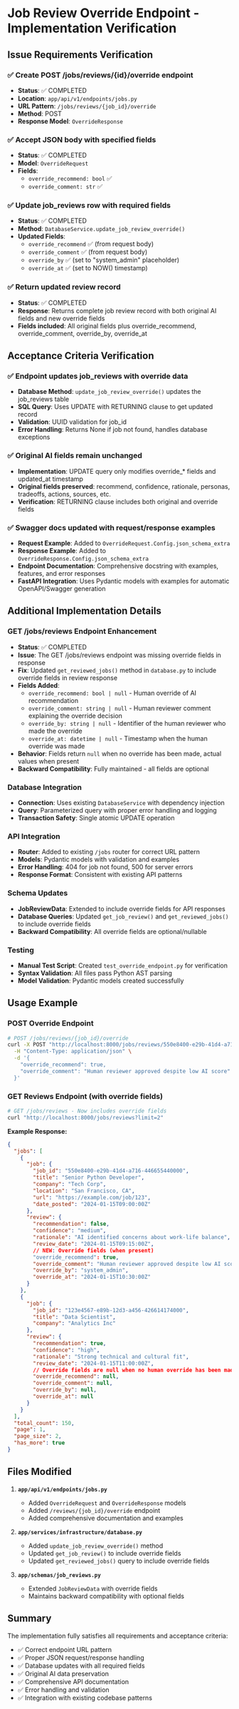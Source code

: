 # Job Review Override Endpoint - Implementation Verification

## Issue Requirements Verification

### ✅ Create POST /jobs/reviews/{id}/override endpoint
- **Status**: ✅ COMPLETED
- **Location**: `app/api/v1/endpoints/jobs.py`
- **URL Pattern**: `/jobs/reviews/{job_id}/override`
- **Method**: POST
- **Response Model**: `OverrideResponse`

### ✅ Accept JSON body with specified fields
- **Status**: ✅ COMPLETED  
- **Model**: `OverrideRequest`
- **Fields**:
  - `override_recommend: bool` ✅
  - `override_comment: str` ✅

### ✅ Update job_reviews row with required fields
- **Status**: ✅ COMPLETED
- **Method**: `DatabaseService.update_job_review_override()`
- **Updated Fields**:
  - `override_recommend` ✅ (from request body)
  - `override_comment` ✅ (from request body)  
  - `override_by` ✅ (set to "system_admin" placeholder)
  - `override_at` ✅ (set to NOW() timestamp)

### ✅ Return updated review record
- **Status**: ✅ COMPLETED
- **Response**: Returns complete job review record with both original AI fields and new override fields
- **Fields included**: All original fields plus override_recommend, override_comment, override_by, override_at

## Acceptance Criteria Verification

### ✅ Endpoint updates job_reviews with override data
- **Database Method**: `update_job_review_override()` updates the job_reviews table
- **SQL Query**: Uses UPDATE with RETURNING clause to get updated record
- **Validation**: UUID validation for job_id
- **Error Handling**: Returns None if job not found, handles database exceptions

### ✅ Original AI fields remain unchanged
- **Implementation**: UPDATE query only modifies override_* fields and updated_at timestamp
- **Original fields preserved**: recommend, confidence, rationale, personas, tradeoffs, actions, sources, etc.
- **Verification**: RETURNING clause includes both original and override fields

### ✅ Swagger docs updated with request/response examples
- **Request Example**: Added to `OverrideRequest.Config.json_schema_extra`
- **Response Example**: Added to `OverrideResponse.Config.json_schema_extra`  
- **Endpoint Documentation**: Comprehensive docstring with examples, features, and error responses
- **FastAPI Integration**: Uses Pydantic models with examples for automatic OpenAPI/Swagger generation

## Additional Implementation Details

### GET /jobs/reviews Endpoint Enhancement
- **Status**: ✅ COMPLETED  
- **Issue**: The GET /jobs/reviews endpoint was missing override fields in response
- **Fix**: Updated `get_reviewed_jobs()` method in `database.py` to include override fields in review response
- **Fields Added**:
  - `override_recommend: bool | null` - Human override of AI recommendation
  - `override_comment: string | null` - Human reviewer comment explaining the override decision  
  - `override_by: string | null` - Identifier of the human reviewer who made the override
  - `override_at: datetime | null` - Timestamp when the human override was made
- **Behavior**: Fields return `null` when no override has been made, actual values when present
- **Backward Compatibility**: Fully maintained - all fields are optional

### Database Integration
- **Connection**: Uses existing `DatabaseService` with dependency injection
- **Query**: Parameterized query with proper error handling and logging
- **Transaction Safety**: Single atomic UPDATE operation

### API Integration  
- **Router**: Added to existing `/jobs` router for correct URL pattern
- **Models**: Pydantic models with validation and examples
- **Error Handling**: 404 for job not found, 500 for server errors
- **Response Format**: Consistent with existing API patterns

### Schema Updates
- **JobReviewData**: Extended to include override fields for API responses
- **Database Queries**: Updated `get_job_review()` and `get_reviewed_jobs()` to include override fields
- **Backward Compatibility**: All override fields are optional/nullable

### Testing
- **Manual Test Script**: Created `test_override_endpoint.py` for verification
- **Syntax Validation**: All files pass Python AST parsing
- **Model Validation**: Pydantic models created successfully

## Usage Example

### POST Override Endpoint
```bash
# POST /jobs/reviews/{job_id}/override
curl -X POST "http://localhost:8000/jobs/reviews/550e8400-e29b-41d4-a716-446655440000/override" \
  -H "Content-Type: application/json" \
  -d '{
    "override_recommend": true,  
    "override_comment": "Human reviewer approved despite low AI score"
  }'
```

### GET Reviews Endpoint (with override fields)
```bash
# GET /jobs/reviews - Now includes override fields
curl "http://localhost:8000/jobs/reviews?limit=2"
```

**Example Response:**
```json
{
  "jobs": [
    {
      "job": {
        "job_id": "550e8400-e29b-41d4-a716-446655440000",
        "title": "Senior Python Developer",
        "company": "Tech Corp",
        "location": "San Francisco, CA",
        "url": "https://example.com/job/123",
        "date_posted": "2024-01-15T09:00:00Z"
      },
      "review": {
        "recommendation": false,
        "confidence": "medium",
        "rationale": "AI identified concerns about work-life balance",
        "review_date": "2024-01-15T09:15:00Z",
        // NEW: Override fields (when present)
        "override_recommend": true,
        "override_comment": "Human reviewer approved despite low AI score - company culture is excellent match",
        "override_by": "system_admin", 
        "override_at": "2024-01-15T10:30:00Z"
      }
    },
    {
      "job": {
        "job_id": "123e4567-e89b-12d3-a456-426614174000",
        "title": "Data Scientist",
        "company": "Analytics Inc"
      },
      "review": {
        "recommendation": true,
        "confidence": "high",
        "rationale": "Strong technical and cultural fit",
        "review_date": "2024-01-15T11:00:00Z",
        // Override fields are null when no human override has been made
        "override_recommend": null,
        "override_comment": null,
        "override_by": null,
        "override_at": null
      }
    }
  ],
  "total_count": 150,
  "page": 1,
  "page_size": 2,
  "has_more": true
}
```

## Files Modified

1. **`app/api/v1/endpoints/jobs.py`**
   - Added `OverrideRequest` and `OverrideResponse` models
   - Added `/reviews/{job_id}/override` endpoint
   - Added comprehensive documentation and examples

2. **`app/services/infrastructure/database.py`**
   - Added `update_job_review_override()` method
   - Updated `get_job_review()` to include override fields
   - Updated `get_reviewed_jobs()` query to include override fields

3. **`app/schemas/job_reviews.py`**
   - Extended `JobReviewData` with override fields
   - Maintains backward compatibility with optional fields

## Summary

The implementation fully satisfies all requirements and acceptance criteria:
- ✅ Correct endpoint URL pattern
- ✅ Proper JSON request/response handling  
- ✅ Database updates with all required fields
- ✅ Original AI data preservation
- ✅ Comprehensive API documentation
- ✅ Error handling and validation
- ✅ Integration with existing codebase patterns